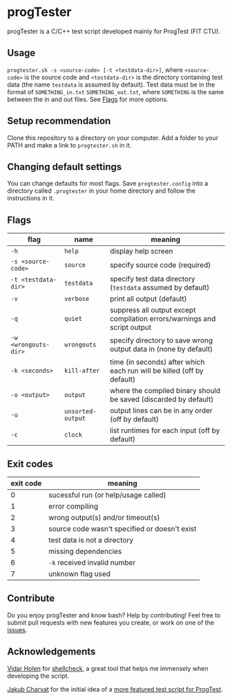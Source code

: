 # progTester
 progTester is a C/C++ test script developed mainly for ProgTest (FIT CTU).

## Usage
 `progtester.sh -s <source-code> [-t <testdata-dir>]`, where `<source-code>` is the source code and `<testdata-dir>` is the directory containing test data (the name `testdata` is assumed by default).
 Test data must be in the format of `SOMETHING_in.txt` `SOMETHING_out.txt`, where `SOMETHING` is the same between the in and out files. See [Flags](#flags) for more options.

## Setup recommendation
 Clone this repository to a directory on your computer. Add a folder to your PATH and make a link to `progtester.sh` in it.

## Changing default settings
 You can change defaults for most flags. Save `progtester.config` into a directory called `.progtester` in your home directory and follow the instructions in it.
 
## Flags
 | flag | name | meaning |
 |---|---|---|
 | `-h` | `help` | display help screen |
 | `-s <source-code>` | `source` | specify source code (required) |
 | `-t <testdata-dir>` | `testdata` | specify test data directory (`testdata` assumed by default) |
 | `-v` | `verbose` | print all output (default) |
 | `-q` | `quiet` | suppress all output except compilation errors/warnings and script output |
 | `-w <wrongouts-dir>` | `wrongouts` | specify directory to save wrong output data in (none by default) |
 | `-k <seconds>` | `kill-after` | time (in seconds) after which each run will be killed (off by default) |
 | `-o <output>` | `output` | where the compiled binary should be saved (discarded by default) |
 | `-u` | `unsorted-output` | output lines can be in any order (off by default) |
 | `-c` | `clock` | list runtimes for each input (off by default) |

## Exit codes
 | exit code | meaning |
 |---|---|
 | 0 | sucessful run (or help/usage called) |
 | 1 | error compiling |
 | 2 | wrong output(s) and/or timeout(s) |
 | 3 | source code wasn't specified or doesn't exist |
 | 4 | test data is not a directory |
 | 5 | missing dependencies |
 | 6 | `-k` received invalid number |
 | 7 | unknown flag used |

## Contribute
 Do you enjoy progTester and know bash? Help by contributing! Feel free to submit pull requests with new features you create, or work on one of the [issues](https://github.com/ProkopHanzl/progTester/issues).

## Acknowledgements
[Vidar Holen](https://github.com/koalaman) for [shellcheck](https://shellcheck.net), a great tool that helps me immensely when developing the script.

[Jakub Charvat](https://github.com/jakcharvat) for the initial idea of a [more featured test script for ProgTest](https://gist.github.com/jakcharvat/c8ab918d3927361ae6d5d977587752d2).
